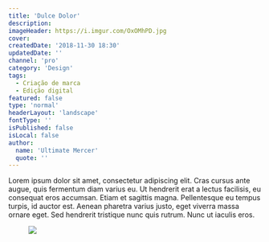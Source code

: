 ```yaml
---
title: 'Dulce Dolor'
description:
imageHeader: https://i.imgur.com/OxOMhPD.jpg
cover:
createdDate: '2018-11-30 18:30'
updatedDate: ''
channel: 'pro'
category: 'Design'
tags:
  - Criação de marca
  - Edição digital
featured: false
type: 'normal'
headerLayout: 'landscape'
fontType: ''
isPublished: false
isLocal: false
author:
  name: 'Ultimate Mercer'
  quote: ''
---
```


Lorem ipsum dolor sit amet, consectetur adipiscing elit. Cras cursus ante augue, quis fermentum diam varius eu. Ut hendrerit erat a lectus facilisis, eu consequat eros accumsan. Etiam et sagittis magna. Pellentesque eu tempus turpis, id auctor est. Aenean pharetra varius justo, eget viverra massa ornare eget. Sed hendrerit tristique nunc quis rutrum. Nunc ut iaculis eros.

<figure>
<img src="https://i.imgur.com/OxOMhPD.jpg" class="img-fluid mx-auto d-block">
</figure>
